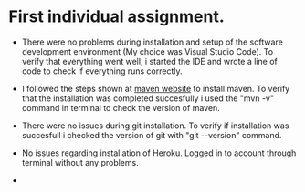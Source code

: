 # First individual assignment.

- There were no problems during installation and setup of the software development environment (My choice was Visual Studio Code). To verify that everything went well, i started the IDE and wrote a line of code to check if everything runs correctly.
- I followed the steps shown at [maven website](https://maven.apache.org/) to install maven. To verify that the installation was completed succesfully i used the "mvn -v" command in terminal to check the version of maven.
- There were no issues during git installation. To verify if installation was succesfull i checked the version of git with "git --version" command.

- No issues regarding installation of Heroku. Logged in to account through terminal without any problems.
- 
